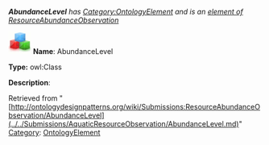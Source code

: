 ___AbundanceLevel__ has [Category:OntologyElement](../../Category/OntologyElement.md "Category:OntologyElement") and is an [element of](../../Property/ElementOf.md "Property:ElementOf") [ResourceAbundanceObservation](../../Submissions/ResourceAbundanceObservation.md "Submissions:ResourceAbundanceObservation")_


  




[![Class](../../images/thumb/2/27/Class.gif/45px-Class.gif)](../../Image/Class.gif.md "Class")
__Name__: AbundanceLevel 


__Type:__ owl:Class 


__Description__: 





Retrieved from "[http://ontologydesignpatterns.org/wiki/Submissions:ResourceAbundanceObservation/AbundanceLevel](../../Submissions/AquaticResourceObservation/AbundanceLevel.md)"
 [Category](http://ontologydesignpatterns.org/wiki/Special:Categories "Special:Categories"): [OntologyElement](../../Category/OntologyElement.md "Category:OntologyElement")